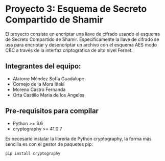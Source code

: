 # Proyecto 3: Esquema de Secreto Compartido de Shamir
El proyecto consiste en encriptar una llave de cifrado usando el esquema de
Secreto Compartido de Shamir. Específicamente la llave de cifrado se usa para
encriptar y desencriptar un archivo con el esquema AES modo CBC a través de la
interfaz criptográfica de alto nivel Fernet.

## Integrantes del equipo:
- Alatorre Méndez Sofía Guadalupe
- Cornejo de la Mora Iñaki
- Moreno Castro Fernanda
- Orta Castillo Maria de los Angeles

## Pre-requisitos para compilar
- Python >= 3.6
- cryptography >= 41.0.7

Es necesario instalar la librería de Python cryptography, la forma más sencilla
es con el gestor de paquetes pip:
```bash
pip install cryptography
```


